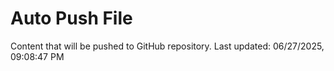 # Auto Push File

Content that will be pushed to GitHub repository.
Last updated: 06/27/2025, 09:08:47 PM